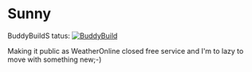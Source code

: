 # Sunny
BuddyBuildS tatus: 
[![BuddyBuild](https://dashboard.buddybuild.com/api/statusImage?appID=56bba0b2cfb954010032779b&branch=master&build=latest)](https://dashboard.buddybuild.com/apps/56bba0b2cfb954010032779b/build/latest)


Making it public as WeatherOnline closed free service  and I'm to lazy to move with something new;-)
